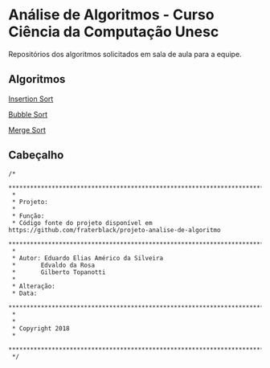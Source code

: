 # Análise de Algoritmos - Curso Ciência da Computação Unesc
Repositórios dos algoritmos solicitados em sala de aula para a equipe.
## Algoritmos
[Insertion Sort](https://github.com/fraterblack/projeto-analise-de-algoritmo/tree/master/src/com/analise/insertionSort)

[Bubble Sort](https://github.com/fraterblack/projeto-analise-de-algoritmo/tree/master/src/com/analise/bubbleSort)

[Merge Sort](https://github.com/fraterblack/projeto-analise-de-algoritmo/tree/master/src/com/analise/mergeSort)

## Cabeçalho
```
/*
 *************************************************************************
 *
 * Projeto: 
 *
 * Função: 
 * Código fonte do projeto disponível em https://github.com/fraterblack/projeto-analise-de-algoritmo
 *************************************************************************
 *
 * Autor: Eduardo Elias Américo da Silveira
 * 		 Edvaldo da Rosa
 * 		 Gilberto Topanotti
 *
 * Alteração:
 * Data: 
 *************************************************************************
 *
 *
 * Copyright 2018
 *
 *************************************************************************
 */
 ```
